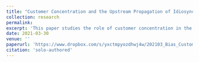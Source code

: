 ```yaml
---
title: "Customer Concentration and the Upstream Propagation of Idiosyncratic Shocks: Evidence from Labor Strikes"
collection: research
permalink: 
excerpt: 'This paper studies the role of customer concentration in the upstream propagation of idiosyncratic firm-level shocks. I utilize major labor strikes as idiosyncratic disruptions of large firms with multiple suppliers. I find that strike-hit customers impose a substantial output loss on their suppliers. The negative effect increases with suppliers' direct dependence on disrupted customers. Moreover, suppliers' output loss is amplified by additional indirect links that exist if suppliers sell products to other companies whose business also depends on the large disrupted customer. Overall, these results show that customer concentration increases the vulnerability of production networks to idiosyncratic firm-level shocks.'
date: 2021-03-30
venue: ''
paperurl: 'https://www.dropbox.com/s/yxctmpyozdhwj4w/202103_Bias_Customer_Concentration_Upstream_Propagation_of_Shocks.pdf?dl=0'
citation: 'solo-authored'
---
```

